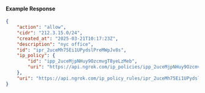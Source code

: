 <!-- Code generated for API Clients. DO NOT EDIT. -->

#### Example Response

```json
{
	"action": "allow",
	"cidr": "212.3.15.0/24",
	"created_at": "2025-03-21T10:17:23Z",
	"description": "nyc office",
	"id": "ipr_2uceMh75Ei1UPydslPreMWpJv8s",
	"ip_policy": {
		"id": "ipp_2uceMjpNHuy9OzcmvgT8yeLzMeb",
		"uri": "https://api.ngrok.com/ip_policies/ipp_2uceMjpNHuy9OzcmvgT8yeLzMeb"
	},
	"uri": "https://api.ngrok.com/ip_policy_rules/ipr_2uceMh75Ei1UPydslPreMWpJv8s"
}
```
